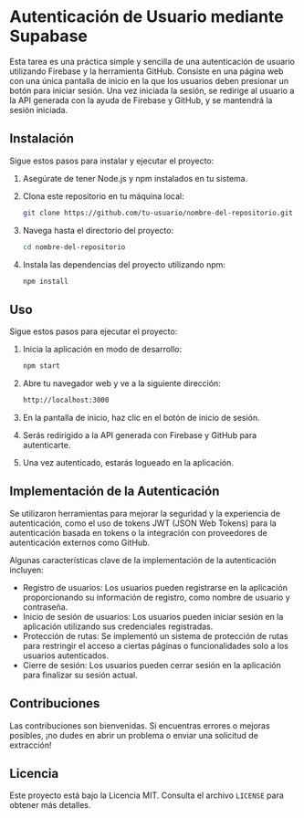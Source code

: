 # Autenticación de Usuario mediante Supabase

Esta tarea es una práctica simple y sencilla de una autenticación de usuario utilizando Firebase y la herramienta GitHub. Consiste en una página web con una única pantalla de inicio en la que los usuarios deben presionar un botón para iniciar sesión. Una vez iniciada la sesión, se redirige al usuario a la API generada con la ayuda de Firebase y GitHub, y se mantendrá la sesión iniciada.

## Instalación

Sigue estos pasos para instalar y ejecutar el proyecto:

1. Asegúrate de tener Node.js y npm instalados en tu sistema.

2. Clona este repositorio en tu máquina local:

   ```bash
   git clone https://github.com/tu-usuario/nombre-del-repositorio.git
   ```
3. Navega hasta el directorio del proyecto:
   
   ```bash
   cd nombre-del-repositorio
   ```
4. Instala las dependencias del proyecto utilizando npm:

   ```bash
   npm install
   ```
## Uso

Sigue estos pasos para ejecutar el proyecto:

1. Inicia la aplicación en modo de desarrollo:

   ```bash
   npm start
   ```
2. Abre tu navegador web y ve a la siguiente dirección:

   ```bash
   http://localhost:3000
   ```
3. En la pantalla de inicio, haz clic en el botón de inicio de sesión.
4. Serás redirigido a la API generada con Firebase y GitHub para autenticarte.
5. Una vez autenticado, estarás logueado en la aplicación.

## Implementación de la Autenticación

Se utilizaron herramientas para mejorar la seguridad y la experiencia de autenticación, como el uso de tokens JWT (JSON Web Tokens) para la autenticación basada en tokens o la integración con proveedores de autenticación externos como GitHub.

Algunas características clave de la implementación de la autenticación incluyen:

- Registro de usuarios: Los usuarios pueden registrarse en la aplicación proporcionando su información de registro, como nombre de usuario y contraseña.
- Inicio de sesión de usuarios: Los usuarios pueden iniciar sesión en la aplicación utilizando sus credenciales registradas.
- Protección de rutas: Se implementó un sistema de protección de rutas para restringir el acceso a ciertas páginas o funcionalidades solo a los usuarios autenticados.
- Cierre de sesión: Los usuarios pueden cerrar sesión en la aplicación para finalizar su sesión actual.

## Contribuciones

Las contribuciones son bienvenidas. Si encuentras errores o mejoras posibles, ¡no dudes en abrir un problema o enviar una solicitud de extracción!

## Licencia

Este proyecto está bajo la Licencia MIT. Consulta el archivo `LICENSE` para obtener más detalles.

















